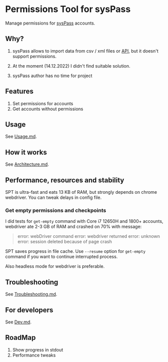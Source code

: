 # Permissions Tool for sysPass

Manage permissions for [sysPass](https://github.com/nuxsmin/sysPass) accounts.

## Why?

1. sysPass allows to import data from csv / xml files or [API]((https://syspass-doc.readthedocs.io/en/3.1/application/api.html)), 
but it doesn't support permissions.

2. At the moment (14.12.2022) I didn't find suitable solution.

3. sysPass author has no time for project

## Features

1. Set permissions for accounts
2. Get accounts without permissions

## Usage

See [Usage.md](docs/Usage.md).

## How it works

See [Architecture.md](docs/Architecture.md).

## Performance, resources and stability

SPT is ultra-fast and eats 13 KB of RAM, but strongly depends on chrome webdriver. You can tweak delays in config file.

### Get empty permissions and checkpoints

I did tests for `get-empty` command with Core i7 12650H and 1800+ accounts, webdriver ate 2-3 GB of RAM and crashed on 70% with message:

> error: webDriver command error: webdriver returned error: unknown error: session deleted because of page crash

SPT saves progress in file cache. Use `--resume` option for `get-empty` command if you want to continue interrupted process.

Also headless mode for webdriver is preferable.

## Troubleshooting

See [Troubleshooting.md](docs/Troubleshooting.md).

## For developers

See [Dev.md](docs/Dev.md).

## RoadMap

1. Show progress in stdout
2. Performance tweaks
